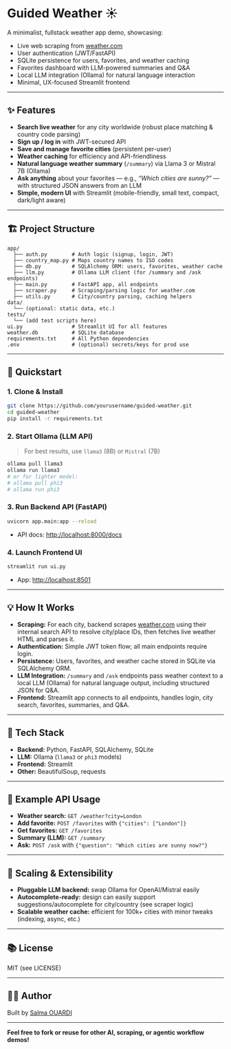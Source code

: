 
# Guided Weather ☀️

A minimalist, fullstack weather app demo, showcasing:

- Live web scraping from [weather.com](https://weather.com/)
- User authentication (JWT/FastAPI)
- SQLite persistence for users, favorites, and weather caching
- Favorites dashboard with LLM-powered summaries and Q&A
- Local LLM integration (Ollama) for natural language interaction
- Minimal, UX-focused Streamlit frontend

---

## ✨ Features

- **Search live weather** for any city worldwide (robust place matching & country code parsing)
- **Sign up / log in** with JWT-secured API
- **Save and manage favorite cities** (persistent per-user)
- **Weather caching** for efficiency and API-friendliness
- **Natural language weather summary** (`/summary`) via Llama 3 or Mistral 7B (Ollama)
- **Ask anything** about your favorites — e.g., *“Which cities are sunny?”* — with structured JSON answers from an LLM
- **Simple, modern UI** with Streamlit (mobile-friendly, small text, compact, dark/light aware)

---

## 🏗️ Project Structure

```
app/
  ├── auth.py        # Auth logic (signup, login, JWT)
  ├── country_map.py # Maps country names to ISO codes
  ├── db.py          # SQLAlchemy ORM: users, favorites, weather cache
  ├── llm.py         # Ollama LLM client (for /summary and /ask endpoints)
  ├── main.py        # FastAPI app, all endpoints
  ├── scraper.py     # Scraping/parsing logic for weather.com
  ├── utils.py       # City/country parsing, caching helpers
data/
  └── (optional: static data, etc.)
tests/
  └── (add test scripts here)
ui.py                # Streamlit UI for all features
weather.db           # SQLite database
requirements.txt     # All Python dependencies
.env                 # (optional) secrets/keys for prod use
```

---

## 🚀 Quickstart

### 1. **Clone & Install**
```bash
git clone https://github.com/yourusername/guided-weather.git
cd guided-weather
pip install -r requirements.txt
```

### 2. **Start Ollama (LLM API)**
> For best results, use `llama3` (8B) or `Mistral` (7B)  
```bash
ollama pull llama3
ollama run llama3
# or for lighter model:
# ollama pull phi3
# ollama run phi3
```

### 3. **Run Backend API (FastAPI)**
```bash
uvicorn app.main:app --reload
```
- API docs: [http://localhost:8000/docs](http://localhost:8000/docs)

### 4. **Launch Frontend UI**
```bash
streamlit run ui.py
```
- App: [http://localhost:8501](http://localhost:8501)

---

## 💡 How It Works

- **Scraping:** For each city, backend scrapes [weather.com](https://weather.com/) using their internal search API to resolve city/place IDs, then fetches live weather HTML and parses it.
- **Authentication:** Simple JWT token flow; all main endpoints require login.
- **Persistence:** Users, favorites, and weather cache stored in SQLite via SQLAlchemy ORM.
- **LLM Integration:** `/summary` and `/ask` endpoints pass weather context to a local LLM (Ollama) for natural language output, including structured JSON for Q&A.
- **Frontend:** Streamlit app connects to all endpoints, handles login, city search, favorites, summaries, and Q&A.

---

## 🤖 Tech Stack

- **Backend:** Python, FastAPI, SQLAlchemy, SQLite
- **LLM:** Ollama (`llama3` or `phi3` models)
- **Frontend:** Streamlit
- **Other:** BeautifulSoup, requests

---

## 📝 Example API Usage

- **Weather search:** `GET /weather?city=London`
- **Add favorite:** `POST /favorites` with `{"cities": ["London"]}`
- **Get favorites:** `GET /favorites`
- **Summary (LLM):** `GET /summary`
- **Ask:** `POST /ask` with `{"question": "Which cities are sunny now?"}`

---

## 🧩 Scaling & Extensibility

- **Pluggable LLM backend:** swap Ollama for OpenAI/Mistral easily
- **Autocomplete-ready:** design can easily support suggestions/autocomplete for city/country (see scraper logic)
- **Scalable weather cache:** efficient for 100k+ cities with minor tweaks (indexing, async, etc.)

---

## 📚 License

MIT (see LICENSE)

---

## 🙋‍♀️ Author

Built by [Salma OUARDI](https://github.com/SalmaOuardi)

---

**Feel free to fork or reuse for other AI, scraping, or agentic workflow demos!**
